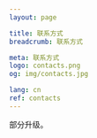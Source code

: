 ```yaml
---
layout: page

title: 联系方式
breadcrumb: 联系方式

meta: 联系方式
logo: contacts.png
og: img/contacts.jpg

lang: cn
ref: contacts
---
```


部分升级。
